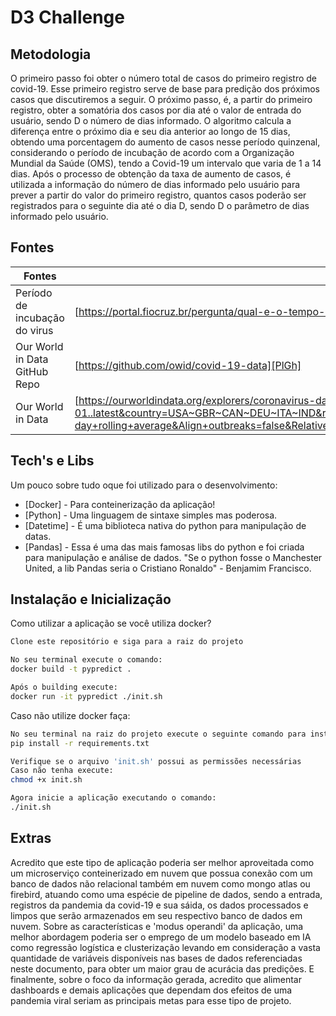 # D3 Challenge


## Metodologia

O primeiro passo foi obter o número total de casos do primeiro registro de covid-19.
Esse primeiro registro serve de base para predição dos próximos casos que discutiremos a seguir.
O próximo passo, é, a partir do primeiro registro, obter a somatória dos casos por dia até o valor de entrada do usuário, sendo D o número de dias informado.
O algoritmo calcula a diferença entre o próximo dia e seu dia anterior ao longo de 15 dias, obtendo uma porcentagem do aumento de casos nesse período quinzenal, considerando o período de incubação de acordo com a Organização Mundial da Saúde (OMS), tendo a Covid-19 um intervalo que varia de 1 a 14 dias.
Após o processo de obtenção da taxa de aumento de casos, é utilizada a informação do número de dias informado pelo usuário para prever a partir do valor do primeiro registro, quantos casos poderão ser registrados para o seguinte dia até o dia D, sendo D o parâmetro de dias informado pelo usuário.


## Fontes

| Fontes | links |
| ------ | ------ |
| Período de incubação do virus | [https://portal.fiocruz.br/pergunta/qual-e-o-tempo-de-incubacao-do-novo-coronavirus][PlDb] |
| Our World in Data GitHub Repo | [https://github.com/owid/covid-19-data][PlGh] |
| Our World in Data | [https://ourworldindata.org/explorers/coronavirus-data-explorer?zoomToSelection=true&time=2020-03-01..latest&country=USA~GBR~CAN~DEU~ITA~IND&region=World&pickerMetric=location&pickerSort=asc&Interval=7-day+rolling+average&Align+outbreaks=false&Relative+to+Population=true&Metric=Confirmed+cases][PlGd] |

## Tech's e Libs

Um pouco sobre tudo oque foi utilizado para o desenvolvimento:

- [Docker] - Para conteinerização da aplicação!
- [Python] - Uma linguagem de sintaxe simples mas poderosa.
- [Datetime] - É uma biblioteca nativa do python para manipulação de datas.
- [Pandas] - Essa é uma das mais famosas libs do python e foi criada para manipulação e análise de dados. "Se o python fosse o Manchester United, a lib Pandas seria o Cristiano Ronaldo" - Benjamim Francisco.

## Instalação e Inicialização

Como utilizar a aplicação se você utiliza docker?

```sh
Clone este repositório e siga para a raiz do projeto

No seu terminal execute o comando:
docker build -t pypredict .

Após o building execute:
docker run -it pypredict ./init.sh
```

Caso não utilize docker faça:

```sh
No seu terminal na raiz do projeto execute o seguinte comando para instalar as bibliotecas:
pip install -r requirements.txt

Verifique se o arquivo 'init.sh' possui as permissões necessárias
Caso não tenha execute:
chmod +x init.sh

Agora inicie a aplicação executando o comando:
./init.sh

```

## Extras

Acredito que este tipo de aplicação poderia ser melhor aproveitada como um microserviço conteinerizado em nuvem que possua conexão com um banco de dados não relacional também em nuvem como mongo atlas ou firebird, atuando como uma espécie de pipeline de dados, sendo a entrada, registros da pandemia da covid-19 e sua sáida, os dados processados e limpos que serão armazenados em seu respectivo banco de dados em nuvem. Sobre as características e 'modus operandi' da aplicação, uma melhor abordagem poderia ser o emprego de um modelo baseado em IA como regressão logística e clusterização levando em consideração a vasta quantidade de variáveis disponíveis nas bases de dados referenciadas neste documento, para obter um maior grau de acurácia das predições. E finalmente, sobre o foco da informação gerada, acredito que alimentar dashboards e demais aplicações que dependam dos efeitos de uma pandemia viral seriam as principais metas para esse tipo de projeto.